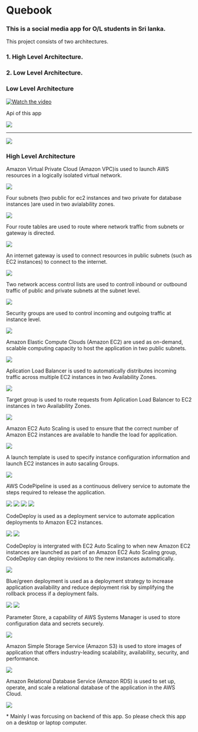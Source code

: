 <!DOCTYPE html>
<html lang="en">
<head>
    <meta charset="UTF-8">
    <meta http-equiv="X-UA-Compatible" content="IE=edge">
    <meta name="viewport" content="width=device-width, initial-scale=1.0">
</head>
<body>
    <h1>Quebook</h1> 
    <h3>This is a social media app for O/L students in Sri lanka.</h3>
    <p>This project consists of two architectures.</p>
    <h3>1. High Level Architecture.</h3>
    <h3>2. Low Level Architecture.</h3>
    <h3>Low Level Architecture</h3>
    <a href="https://youtu.be/bLYGAvhhiGI" target="_blank">
    <img src="https://img.youtube.com/vi/bLYGAvhhiGI/hqdefault.jpg" alt="Watch the video" />
    </a>
    <p>Api of this app </p>
    <img src="https://user-images.githubusercontent.com/76420546/158219687-bb5fce0f-0157-4a77-9660-3fd8fffdeb7f.png">
    <hr>
    <img src="https://user-images.githubusercontent.com/76420546/158219718-d95d05e1-9008-41d6-9b0e-39ae017f75d7.png">
    <h3>High Level Architecture</h3>
    <p>Amazon Virtual Private Cloud (Amazon VPC)is used to launch AWS resources in a logically isolated virtual network.</p>
    <img src="https://malakas3.s3.amazonaws.com/quebook/quebookVpc.png" />
    <p>Four subnets (two public for ec2 instances and two private for database instances )are used in two avialability zones.</p>
    <img src="https://malakas3.s3.amazonaws.com/quebook/quebookSubnets.png" />
    <p>Four route tables are used to route where network traffic from subnets or gateway is directed.</p>
    <img src="https://malakas3.s3.amazonaws.com/quebook/quebookRouteTables.png" />
    <p>An internet gateway is used to connect resources in public subnets (such as EC2 instances) to connect to the internet.</p>
    <img src="https://malakas3.s3.amazonaws.com/quebook/quebookInternetGateway.png" />
    <p>Two network access control lists are used to controll inbound or outbound traffic of public and private subnets at the subnet level.</p>
    <img src="https://malakas3.s3.amazonaws.com/quebook/quebookNacls.png" />
    <p>Security groups are used to control incoming and outgoing traffic at instance level.</p>
    <img src="https://malakas3.s3.amazonaws.com/quebook/quebookSecurityGroups.png" />
    <p>Amazon Elastic Compute Clouds (Amazon EC2) are used as on-demand, scalable computing capacity to host the application in two public subnets.</p>
    <img src="https://malakas3.s3.amazonaws.com/quebook/quebookInstances.png" />
    <p>Aplication Load Balancer is used to automatically distributes incoming traffic across multiple EC2 instances in two Availability Zones.</p>
    <img src="https://malakas3.s3.amazonaws.com/quebook/quebookLoadBalancer.png" />
    <p>Target group is used to route requests from Aplication Load Balancer to EC2 instances in two Availability Zones.</p>
    <img src="https://malakas3.s3.amazonaws.com/quebook/quebookTargetGroup.png" />
    <p>Amazon EC2 Auto Scaling is used to ensure that the correct number of Amazon EC2 instances are available to handle the load for application. </p>
    <img src="https://malakas3.s3.amazonaws.com/quebook/quebookAutoScalingGroups.png" />
    <p>A launch template is used to specify instance configuration information and launch EC2 instances in auto sacaling Groups. </p>
    <img src="https://malakas3.s3.amazonaws.com/quebook/quebookLaunchTemplates.png" />
    <p>AWS CodePipeline is used as a continuous delivery service to automate the steps required to release the application.</p>
    <img src="https://malakas3.s3.amazonaws.com/quebook/quebookCodePipeline1.png" />
    <img src="https://malakas3.s3.amazonaws.com/quebook/quebookCodePipeline2.png" />
    <img src="https://malakas3.s3.amazonaws.com/quebook/quebookCodePipeline3.png" />
    <img src="https://malakas3.s3.amazonaws.com/quebook/quebookCodePipeline4.png" />
    <p>CodeDeploy is used as a deployment service to automate application deployments to Amazon EC2 instances.</p>
    <img src="https://malakas3.s3.amazonaws.com/quebook/quebookCodeDeploy1.png" />
    <img src="https://malakas3.s3.amazonaws.com/quebook/quebookCodeDeploy2.png" />
    <p>CodeDeploy is intergrated with EC2 Auto Scaling to when new Amazon EC2 instances are launched as part of an Amazon EC2 Auto Scaling group, CodeDeploy can deploy revisions to the new instances automatically.</p>
    <img src="https://malakas3.s3.amazonaws.com/quebook/quebookCodeDeploy3.png" />
    <p>Blue/green deployment is used as a deployment strategy to increase application availability and reduce deployment risk by simplifying the rollback process if a deployment fails.</p>
    <img src="https://malakas3.s3.amazonaws.com/quebook/quebookCodeDeploy4.png" />
    <img src="https://malakas3.s3.amazonaws.com/quebook/quebookCodeDeploy5.png" />
    <p>Parameter Store, a capability of AWS Systems Manager is used to store configuration data and secrets securely.</p>
    <img src="https://malakas3.s3.amazonaws.com/quebook/quebookParameterStore.png" />
    <p>Amazon Simple Storage Service (Amazon S3) is used to store images of application that offers industry-leading scalability, availability, security, and performance. </p>
    <img src="https://malakas3.s3.amazonaws.com/quebook/quebookS3.png" />
    <p>Amazon Relational Database Service (Amazon RDS) is used to set up, operate, and scale a relational database of the application in the AWS Cloud.</p>
    <img src="https://malakas3.s3.amazonaws.com/quebook/quebookRDS.png" />
    <p>* Mainly I was forcusing on backend of this app. So please check this app on a desktop or laptop computer.</p>
</body>
</html>

